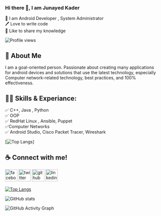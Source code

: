 ### Hi there 👋, I am Junayed Kader

<p>
👑 I am Android Developer ,  System Administrator <br> 
🖊️ Love to write code <br> 
🎤 Like to share my knowledge </p> 

![Profile views](https://gpvc.arturio.dev/JunayedKader)

## 🚀 About Me
I am a goal-oriented person. Passionate about creating many applications for android devices and solutions that use the latest technology, especially Computer network-related technology, best practices, and 100% effectiveness. 

## 👨‍💻 Skills & Experiance: 
✅ C++, Java , Python  <br> 
✅ OOP <br>
✅ RedHat Linux , Ansible, Puppet<br>
✅Computer Networks <br>
✅ Android Studio, Cisco Packet Tracer, Wireshark <br>

[![Top Langs](https://github-readme-stats.vercel.app/api/top-langs/?username=JunayedKader&layout=compact)]
 
## ☕ Connect with me!
[<img src='https://camo.githubusercontent.com/2d1ffa69dd491ebeca01b2098cf8233dd09950ff5895abccd5b455ca442abc59/68747470733a2f2f696d672e736869656c64732e696f2f62616467652f46616365626f6f6b2d3138373746323f7374796c653d666f722d7468652d6261646765266c6f676f3d66616365626f6f6b266c6f676f436f6c6f723d7768697465' alt='facebook' height='40'>](https://www.facebook.com/junayedkader.jk)    [<img src='https://camo.githubusercontent.com/5d03c86f6a75f7cbe80d135d9162fbf6dc46a31253cf30a8e9bb8279b4d574d3/68747470733a2f2f696d672e736869656c64732e696f2f62616467652f547769747465722d3144413146323f7374796c653d666f722d7468652d6261646765266c6f676f3d74776974746572266c6f676f436f6c6f723d7768697465' alt='twitter' height='40'>](https://twitter.com/kader_junayed)  [<img src='https://camo.githubusercontent.com/bd2bd127c104ba5c98bb12c70801b075aee1f040009089510f69554300e7ff41/68747470733a2f2f696d672e736869656c64732e696f2f62616467652f4769742d4630353033323f7374796c653d666f722d7468652d6261646765266c6f676f3d676974266c6f676f436f6c6f723d7768697465' alt='github' height='40'>](https://github.com/JunayedKader) [<img src='https://camo.githubusercontent.com/a80d00f23720d0bc9f55481cfcd77ab79e141606829cf16ec43f8cacc7741e46/68747470733a2f2f696d672e736869656c64732e696f2f62616467652f4c696e6b6564496e2d3030373742353f7374796c653d666f722d7468652d6261646765266c6f676f3d6c696e6b6564696e266c6f676f436f6c6f723d7768697465' alt='linkedin' height='40'>](https://www.linkedin.com/in/junayed-kader-23a467183/)





[![Top Langs](https://github-readme-stats.vercel.app/api/top-langs/?username=JunayedKader&layout=compact)](https://github.com/anuraghazra/github-readme-stats)


![GitHub stats](https://github-readme-stats.vercel.app/api?username=JunayedKader&show_icons=true&count_private=true)  

![GitHub Activity Graph](https://activity-graph.herokuapp.com/graph?username=JunayedKader)  




